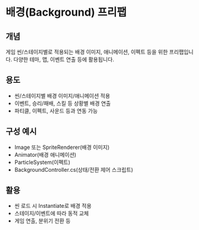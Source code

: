 # 배경(Background) 프리팹

## 개념
게임 씬/스테이지별로 적용되는 배경 이미지, 애니메이션, 이펙트 등을 위한 프리팹입니다. 다양한 테마, 맵, 이벤트 연출 등에 활용됩니다.

## 용도
- 씬/스테이지별 배경 이미지/애니메이션 적용
- 이벤트, 승리/패배, 스킬 등 상황별 배경 연출
- 파티클, 이펙트, 사운드 등과 연동 가능

## 구성 예시
- Image 또는 SpriteRenderer(배경 이미지)
- Animator(배경 애니메이션)
- ParticleSystem(이펙트)
- BackgroundController.cs(상태/전환 제어 스크립트)

## 활용
- 씬 로드 시 Instantiate로 배경 적용
- 스테이지/이벤트에 따라 동적 교체
- 게임 연출, 분위기 전환 등 